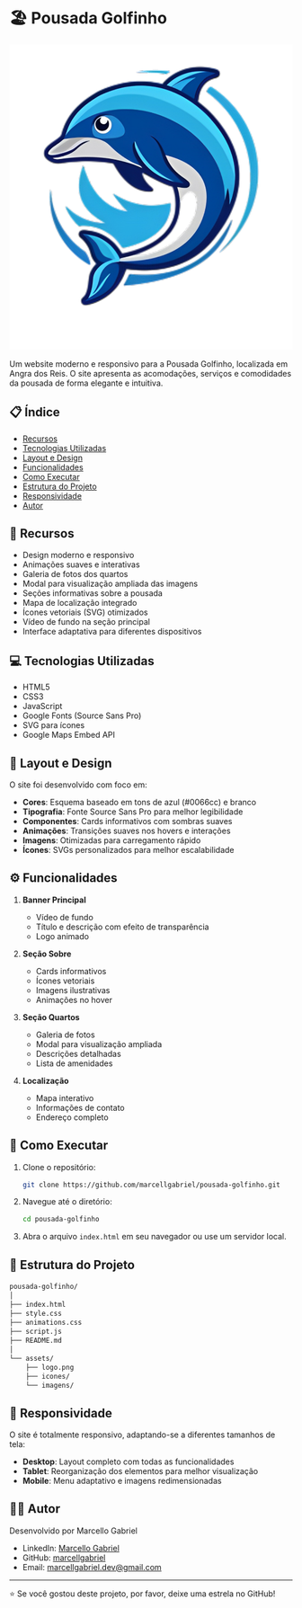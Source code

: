 # 🏖️ Pousada Golfinho

![Logo Pousada Golfinho](assets/logo.png)

Um website moderno e responsivo para a Pousada Golfinho, localizada em Angra dos Reis. O site apresenta as acomodações, serviços e comodidades da pousada de forma elegante e intuitiva.

## 📋 Índice

- [Recursos](#-recursos)
- [Tecnologias Utilizadas](#-tecnologias-utilizadas)
- [Layout e Design](#-layout-e-design)
- [Funcionalidades](#-funcionalidades)
- [Como Executar](#-como-executar)
- [Estrutura do Projeto](#-estrutura-do-projeto)
- [Responsividade](#-responsividade)
- [Autor](#-autor)

## 🚀 Recursos

- Design moderno e responsivo
- Animações suaves e interativas
- Galeria de fotos dos quartos
- Modal para visualização ampliada das imagens
- Seções informativas sobre a pousada
- Mapa de localização integrado
- Ícones vetoriais (SVG) otimizados
- Vídeo de fundo na seção principal
- Interface adaptativa para diferentes dispositivos

## 💻 Tecnologias Utilizadas

- HTML5
- CSS3
- JavaScript
- Google Fonts (Source Sans Pro)
- SVG para ícones
- Google Maps Embed API

## 🎨 Layout e Design

O site foi desenvolvido com foco em:

- **Cores**: Esquema baseado em tons de azul (#0066cc) e branco
- **Tipografia**: Fonte Source Sans Pro para melhor legibilidade
- **Componentes**: Cards informativos com sombras suaves
- **Animações**: Transições suaves nos hovers e interações
- **Imagens**: Otimizadas para carregamento rápido
- **Ícones**: SVGs personalizados para melhor escalabilidade

## ⚙️ Funcionalidades

1. **Banner Principal**
   - Vídeo de fundo
   - Título e descrição com efeito de transparência
   - Logo animado

2. **Seção Sobre**
   - Cards informativos
   - Ícones vetoriais
   - Imagens ilustrativas
   - Animações no hover

3. **Seção Quartos**
   - Galeria de fotos
   - Modal para visualização ampliada
   - Descrições detalhadas
   - Lista de amenidades

4. **Localização**
   - Mapa interativo
   - Informações de contato
   - Endereço completo

## 🚀 Como Executar

1. Clone o repositório:
   ```bash
   git clone https://github.com/marcellgabriel/pousada-golfinho.git
   ```

2. Navegue até o diretório:
   ```bash
   cd pousada-golfinho
   ```

3. Abra o arquivo `index.html` em seu navegador ou use um servidor local.

## 📁 Estrutura do Projeto

```
pousada-golfinho/
│
├── index.html
├── style.css
├── animations.css
├── script.js
├── README.md
│
└── assets/
    ├── logo.png
    ├── icones/
    └── imagens/
```

## 📱 Responsividade

O site é totalmente responsivo, adaptando-se a diferentes tamanhos de tela:

- **Desktop**: Layout completo com todas as funcionalidades
- **Tablet**: Reorganização dos elementos para melhor visualização
- **Mobile**: Menu adaptativo e imagens redimensionadas

## 👨‍💻 Autor

Desenvolvido por Marcello Gabriel

- LinkedIn: [Marcello Gabriel](https://www.linkedin.com/in/marcello-gabriel-developer/)
- GitHub: [marcellgabriel](https://github.com/marcellgabriel)
- Email: marcellgabriel.dev@gmail.com

---

⭐ Se você gostou deste projeto, por favor, deixe uma estrela no GitHub! 
